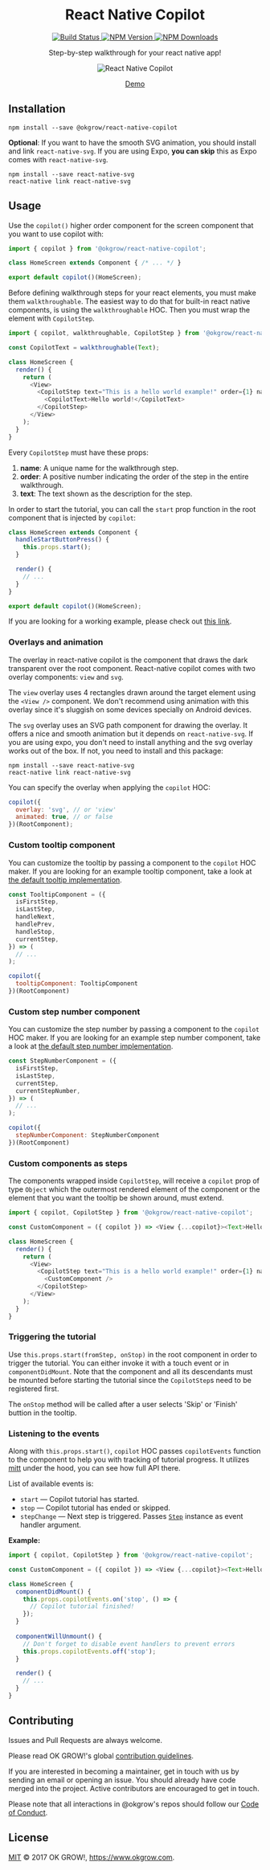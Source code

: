 <h1 align="center">React Native Copilot</h1>

<div align="center">
  <p align="center">
    <a href="https://semaphoreci.com/okgrow/react-native-co-pilot">
      <img src="https://semaphoreci.com/api/v1/okgrow/react-native-co-pilot/branches/master/shields_badge.svg" alt="Build Status" />
    </a>
    <a href="https://www.npmjs.com/package/@okgrow/react-native-copilot">
      <img src="https://img.shields.io/npm/v/@okgrow/react-native-copilot.svg" alt="NPM Version" />
    </a>
    <a href="https://www.npmjs.com/package/@okgrow/react-native-copilot">
      <img src="https://img.shields.io/npm/dm/@okgrow/react-native-copilot.svg" alt="NPM Downloads" />
    </a>
  </p>
</div>

<p align="center">
  Step-by-step walkthrough for your react native app!
</p>

<p align="center">
  <img src="https://media.giphy.com/media/65VKIzGWZmHiEgEBi7/giphy.gif" alt="React Native Copilot" />
</p>

<p align="center">
  <a href="https://expo.io/@mohebifar/copilot-example" >
    Demo
  </a>
</p>

## Installation
```
npm install --save @okgrow/react-native-copilot
```

**Optional**: If you want to have the smooth SVG animation, you should install and link `react-native-svg`. If you are using Expo, **you can skip** this as Expo comes with `react-native-svg`.

```
npm install --save react-native-svg
react-native link react-native-svg
```

## Usage
Use the `copilot()` higher order component for the screen component that you want to use copilot with:

```js
import { copilot } from '@okgrow/react-native-copilot';

class HomeScreen extends Component { /* ... */ }

export default copilot()(HomeScreen);
```

Before defining walkthrough steps for your react elements, you must make them `walkthroughable`. The easiest way to do that for built-in react native components, is using the `walkthroughable` HOC. Then you must wrap the element with `CopilotStep`.

```js
import { copilot, walkthroughable, CopilotStep } from '@okgrow/react-native-copilot';

const CopilotText = walkthroughable(Text);

class HomeScreen {
  render() {
    return (
      <View>
        <CopilotStep text="This is a hello world example!" order={1} name="hello">
          <CopilotText>Hello world!</CopilotText>
        </CopilotStep>
      </View>
    );
  }
}
```

Every `CopilotStep` must have these props:

1. **name**: A unique name for the walkthrough step.
2. **order**: A positive number indicating the order of the step in the entire walkthrough.
3. **text**: The text shown as the description for the step.

In order to start the tutorial, you can call the `start` prop function in the root component that is injected by `copilot`:

```js
class HomeScreen extends Component {
  handleStartButtonPress() {
    this.props.start();
  }

  render() {
    // ...
  }
}

export default copilot()(HomeScreen);
```

If you are looking for a working example, please check out [this link](https://github.com/okgrow/react-native-copilot/blob/master/example/App.js).

### Overlays and animation
The overlay in react-native copilot is the component that draws the dark transparent over the root component. React-native copilot comes with two overlay components: `view` and `svg`.

The `view` overlay uses 4 rectangles drawn around the target element using the `<View />` component. We don't recommend using animation with this overlay since it's sluggish on some devices specially on Android devices.

The `svg` overlay uses an SVG path component for drawing the overlay. It offers a nice and smooth animation but it depends on `react-native-svg`. If you are using expo, you don't need to install anything and the svg overlay works out of the box. If not, you need to install and this package:

```
npm install --save react-native-svg
react-native link react-native-svg
```

You can specify the overlay when applying the `copilot` HOC:

```js
copilot({
  overlay: 'svg', // or 'view'
  animated: true, // or false
})(RootComponent);
```

### Custom tooltip component
You can customize the tooltip by passing a component to the `copilot` HOC maker. If you are looking for an example tooltip component, take a look at [the default tooltip implementation](https://github.com/okgrow/react-native-copilot/blob/master/src/components/Tooltip.js).

```js
const TooltipComponent = ({
  isFirstStep,
  isLastStep,
  handleNext,
  handlePrev,
  handleStop,
  currentStep,
}) => (
  // ...
);

copilot({
  tooltipComponent: TooltipComponent
})(RootComponent)
```

### Custom step number component
You can customize the step number by passing a component to the `copilot` HOC maker. If you are looking for an example step number component, take a look at [the default step number implementation](https://github.com/okgrow/react-native-copilot/blob/master/src/components/StepNumber.js).

```js
const StepNumberComponent = ({
  isFirstStep,
  isLastStep,
  currentStep,
  currentStepNumber,
}) => (
  // ...
);

copilot({
  stepNumberComponent: StepNumberComponent
})(RootComponent)
```

### Custom components as steps
The components wrapped inside `CopilotStep`, will receive a `copilot` prop of type `Object` which the outermost rendered element of the component or the element that you want the tooltip be shown around, must extend.

```js
import { copilot, CopilotStep } from '@okgrow/react-native-copilot';

const CustomComponent = ({ copilot }) => <View {...copilot}><Text>Hello world!</Text></View>;

class HomeScreen {
  render() {
    return (
      <View>
        <CopilotStep text="This is a hello world example!" order={1} name="hello">
          <CustomComponent />
        </CopilotStep>
      </View>
    );
  }
}
```

### Triggering the tutorial
Use `this.props.start(fromStep, onStop)` in the root component in order to trigger the tutorial. You can either invoke it with a touch event or in `componentDidMount`. Note that the component and all its descendants must be mounted before starting the tutorial since the `CopilotStep`s need to be registered first.

The `onStop` method will be called after a user selects 'Skip' or 'Finish' buttion in the tooltip.

### Listening to the events
Along with `this.props.start()`, `copilot` HOC passes `copilotEvents` function to the component to help you with tracking of tutorial progress. It utilizes [mitt](https://github.com/developit/mitt) under the hood, you can see how full API there.

List of available events is:

- `start` — Copilot tutorial has started.
- `stop` — Copilot tutorial has ended or skipped.
- `stepChange` — Next step is triggered. Passes [`Step`](https://github.com/okgrow/react-native-copilot/blob/master/src/types.js#L2) instance as event handler argument.


**Example:**
```js
import { copilot, CopilotStep } from '@okgrow/react-native-copilot';

const CustomComponent = ({ copilot }) => <View {...copilot}><Text>Hello world!</Text></View>;

class HomeScreen {
  componentDidMount() {
    this.props.copilotEvents.on('stop', () => {
      // Copilot tutorial finished!
    });
  }
  
  componentWillUnmount() {
    // Don't forget to disable event handlers to prevent errors
    this.props.copilotEvents.off('stop');
  }

  render() {
    // ...
  }
}
```

## Contributing
Issues and Pull Requests are always welcome.

Please read OK GROW!'s global [contribution guidelines](https://okgrow.github.io/guides/docs/open-source-contributing.html).

If you are interested in becoming a maintainer, get in touch with us by sending an email or opening an issue. You should already have code merged into the project. Active contributors are encouraged to get in touch.

Please note that all interactions in @okgrow's repos should follow our [Code of Conduct](https://okgrow.github.io/guides/docs/open-source-code-of-conduct.html).

## License

[MIT](LICENSE) © 2017 OK GROW!, https://www.okgrow.com.
